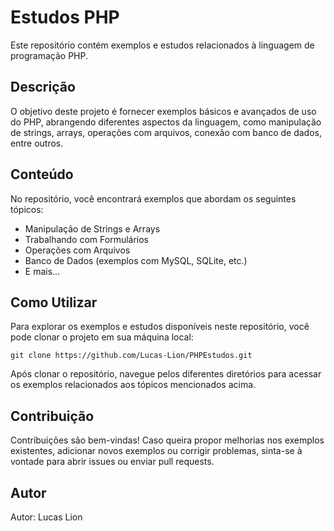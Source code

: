 # Estudos PHP

<p>Este repositório contém exemplos e estudos relacionados à linguagem de programação PHP.</p>

<h2>Descrição</h2>

<p>O objetivo deste projeto é fornecer exemplos básicos e avançados de uso do PHP, abrangendo diferentes aspectos da linguagem, como manipulação de strings, arrays, operações com arquivos, conexão com banco de dados, entre outros.</p>

<h2>Conteúdo</h2>

<p>No repositório, você encontrará exemplos que abordam os seguintes tópicos:</p>

<ul>
  <li>Manipulação de Strings e Arrays</li>
  <li>Trabalhando com Formulários</li>
  <li>Operações com Arquivos</li>
  <li>Banco de Dados (exemplos com MySQL, SQLite, etc.)</li>
  <li>E mais...</li>
</ul>

<h2>Como Utilizar</h2>

<p>Para explorar os exemplos e estudos disponíveis neste repositório, você pode clonar o projeto em sua máquina local:</p>

<pre><code>git clone https://github.com/Lucas-Lion/PHPEstudos.git</code></pre>

<p>Após clonar o repositório, navegue pelos diferentes diretórios para acessar os exemplos relacionados aos tópicos mencionados acima.</p>

<h2>Contribuição</h2>

<p>Contribuições são bem-vindas! Caso queira propor melhorias nos exemplos existentes, adicionar novos exemplos ou corrigir problemas, sinta-se à vontade para abrir issues ou enviar pull requests.</p>

<h2>Autor</h2>

<p>Autor: Lucas Lion</p>
